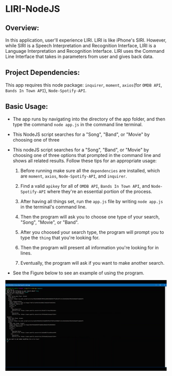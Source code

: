 # LIRI-NodeJS

## Overview:
In this application, user'll experience LIRI. LIRI is like iPhone's SIRI. However, while SIRI is a Speech Interpretation and Recognition Interface, LIRI is a Language Interpretation and Recognition Interface. LIRI uses the Command Line Interface that takes in parameters from user and gives back data.

## Project Dependencies:
This app requires this node package: `inquirer`, `moment`, `axios`(for `OMDB API`, `Bands In Town API`), `Node-Spotify-API`.

## Basic Usage:
* The app runs by navigating into the directory of the app folder, and then type the command  `node app.js` in the command line terminal.

* This NodeJS script searches for a "Song", "Band", or "Movie" by choosing one of three

* This nodeJS script searches for a "Song", "Band", or "Movie" by choosing one of three options that prompted in the command line and shows all related results. Follow these tips for an appropriate usage:

  1. Before running make sure all the `dependencies` are installed, which are `moment`, `axios`, `Node-Spotify-API`, and `inquirer`.

  2. Find a valid `apikey` for all of `OMDB API`, `Bands In Town API`, and `Node-Spotify-API` where they're an essential portion of the process.

  3. After having all things set, run the `app.js` file by writing `node app.js` in the terminal's command line.

  4. Then the program will ask you to choose one type of your search, "Song", "Movie", or "Band".

  5. After you choosed your search type, the program will prompt you to type the `thing` that you're looking for.

  6. Then the program will present all information you're looking for in lines.

  7. Eventually, the program will ask if you want to make another search.
  
* See the Figure below to see an example of using the program.

![LIRI-App Example](./images/example.png)
